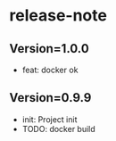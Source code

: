 # release-note

## Version=1.0.0

- feat: docker ok

## Version=0.9.9

- init: Project init
- TODO: docker build
